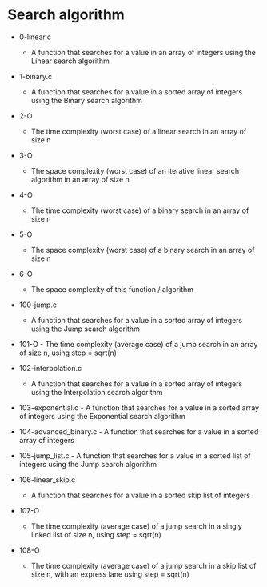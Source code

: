  # Search algorithm 
 - 0-linear.c
   - A function that searches for a value in an array of integers using the Linear search algorithm

 - 1-binary.c
     - A function that searches for a value in a sorted array of integers using the Binary search algorithm

 - 2-O
     - The time complexity (worst case) of a linear search in an array of size n

 - 3-O
     - The space complexity (worst case) of an iterative linear search algorithm in an array of size n

 - 4-O
     - The time complexity (worst case) of a binary search in an array of size n

 - 5-O
     - The space complexity (worst case) of a binary search in an array of size n

 - 6-O
     - The space complexity of this function / algorithm

 - 100-jump.c
      - A function that searches for a value in a sorted array of integers using the Jump search algorithm

 - 101-O
       - The time complexity (average case) of a jump search in an array of size n, using step = sqrt(n)

 - 102-interpolation.c
      - A function that searches for a value in a sorted array of integers using the Interpolation search algorithm

 - 103-exponential.c
        - A function that searches for a value in a sorted array of integers using the Exponential search algorithm

 - 104-advanced_binary.c
       - A function that searches for a value in a sorted array of integers

 - 105-jump_list.c
        - A function that searches for a value in a sorted list of integers using the Jump search algorithm

 - 106-linear_skip.c
      - A function that searches for a value in a sorted skip list of integers

 - 107-O
      - The time complexity (average case) of a jump search in a singly linked list of size n, using step = sqrt(n)

 - 108-O
      - The time complexity (average case) of a jump search in a skip list of size n, with an express lane using step = sqrt(n)

